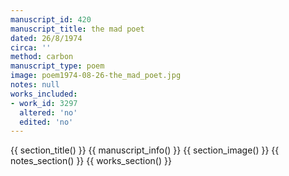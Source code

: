 ```yaml
---
manuscript_id: 420
manuscript_title: the mad poet
dated: 26/8/1974
circa: ''
method: carbon
manuscript_type: poem
image: poem1974-08-26-the_mad_poet.jpg
notes: null
works_included:
- work_id: 3297
  altered: 'no'
  edited: 'no'
---
```


{{ section_title() }}
{{ manuscript_info() }}
{{ section_image() }}
{{ notes_section() }}
{{ works_section() }}
